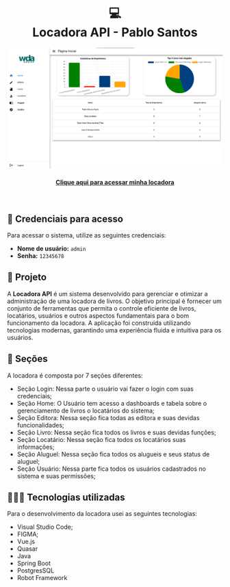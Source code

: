 <h1 align="center">
  💻<br>Locadora API -  Pablo Santos
</h1>

![Resultado do projeto](./src/assets/locadora-api.png)

<h4 align="center"><a href="https://locadora-api-wda.vercel.app/#/">Clique aqui para acessar minha locadora</a></h4><br>

## 👤 Credenciais para acesso

Para acessar o sistema, utilize as seguintes credenciais:

- **Nome de usuário:** `admin`
- **Senha:** `12345678`
## 🌳 Projeto

A **Locadora API** é um sistema desenvolvido para gerenciar e otimizar a administração de uma locadora de livros. O objetivo principal é fornecer um conjunto de ferramentas que permita o controle eficiente de livros, locatários, usuários e outros aspectos fundamentais para o bom funcionamento da locadora. A aplicação foi construída utilizando tecnologias modernas, garantindo uma experiência fluida e intuitiva para os usuários.

## 📃 Seções

A locadora é composta por 7 seções diferentes:

- Seção Login: Nessa parte o usuário vai fazer o login com suas credenciais;
- Seção Home: O Usuário tem acesso a dashboards e tabela sobre o gerenciamento de livros o locatários do sistema;
- Seção Editora: Nessa seção fica todas as editora e suas devidas funcionalidades;
- Seção Livro: Nessa seção fica todos os livros e suas devidas funções;
- Seção Locatário: Nessa seção fica todos os locatários suas informações;
- Seção Aluguel: Nessa seção fica todos os alugueis e seus status de aluguel;
- Seção Usuário: Nessa parte fica todos os usuários cadastrados no sistema e suas permissões;

## 👨🏽‍💻 Tecnologias utilizadas

Para o desenvolvimento da locadora usei as seguintes tecnologias:

- Visual Studio Code;
- FIGMA;
- Vue.js
- Quasar
- Java
- Spring Boot
- PostgresSQL
- Robot Framework
